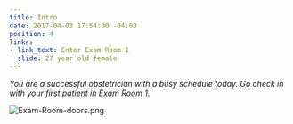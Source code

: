 ```yaml
---
title: Intro
date: 2017-04-03 17:54:00 -04:00
position: 4
links:
- link_text: Enter Exam Room 1
  slide: 27 year old female
---
```


*You are a successful obstetrician with a busy schedule today. Go check in with your first patient in Exam Room 1.*

![Exam-Room-doors.png](/uploads/Exam-Room-doors.png)
